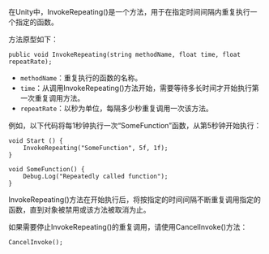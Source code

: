 在Unity中，InvokeRepeating()是一个方法，用于在指定时间间隔内重复执行一个指定的函数。

方法原型如下：

```
public void InvokeRepeating(string methodName, float time, float repeatRate);
```

- `methodName`：重复执行的函数的名称。
- `time`：从调用InvokeRepeating()方法开始，需要等待多长时间才开始执行第一次重复调用方法。
- `repeatRate`：以秒为单位，每隔多少秒重复调用一次该方法。

例如，以下代码将每1秒钟执行一次“SomeFunction”函数，从第5秒钟开始执行：

```
void Start () {
    InvokeRepeating("SomeFunction", 5f, 1f);
}

void SomeFunction() {
    Debug.Log("Repeatedly called function");
}
```

InvokeRepeating()方法在开始执行后，将按指定的时间间隔不断重复调用指定的函数，直到对象被禁用或该方法被取消为止。

如果需要停止InvokeRepeating()的重复调用，请使用CancelInvoke()方法：

```
CancelInvoke();
```